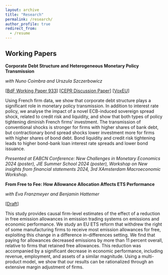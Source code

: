 ```yaml
---
layout: archive
title: "Research"
permalink: /research/
author_profile: true
redirect_from:
  - /resume
---
```


## Working Papers

**Corporate Debt Structure and Heterogeneous Monetary Policy Transmission**

_with Nuno Coimbra and Urszula Szczerbowicz_

[<a href="https://www.banque-france.fr/en/publications-and-statistics/publications/corporate-debt-structure-and-heterogeneous-monetary-policy-transmission">BdF Working Paper 933</a>] [<a href="https://cepr.org/publications/dp18787">CEPR Discussion Paper</a>] [<a href="https://cepr.org/voxeu/columns/firms-debt-structure-matters-monetary-policy-transmission">VoxEU</a>]



Using French firm data, we show that corporate debt structure plays a significant role in monetary policy transmission. In addition to interest rate policy, we analyse the impact of a novel ECB-induced sovereign spread shock, related to credit risk and liquidity, and show that both types of policy tightening diminish French firms’ investment. The transmission of conventional shocks is stronger for firms with higher shares of bank debt, but contractionary bond spread shocks lower investment more for firms with higher shares of bond debt. Bond liquidity and credit risk tightening leads to higher bond-bank loan interest rate spreads and lower bond issuance.


_Presented at EABCN Conference: New Challenges in Monetary Economics 2024 (poster), JIE Summer School 2024 (poster), Workshop on New insights from financial statements 2024, 3rd XAmsterdam Macroeconomic Workshop._



**From Free to Fee: How Allowance Allocation Affects ETS Performance**

_with Eva Franzmeyer and Benjamin Hattemer_

[<a href="https://papers.ssrn.com/sol3/papers.cfm?abstract_id=5521119">Draft</a>]



This study provides causal firm-level estimates of the effect of a reduction in free emission allowances in emission trading systems on emissions and economic performance. We study an EU ETS reform that withdrew the right of some manufacturing firms to receive most emission allowances for free, exploiting this change in a difference in-differences setting. We find that paying for allowances decreased emissions by more than 11 percent overall, relative to firms that retained free allowances. This reduction was accompanied by a significant decrease in economic performance, including revenue, employment, and assets of a similar magnitude. Using a multi-product model, we show that our results can be rationalized through an extensive margin adjustment of firms.